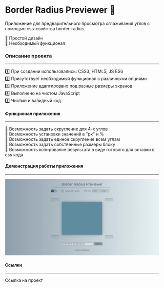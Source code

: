 # Border Radius Previewer :triangular_ruler:
Приложение для предварительного просмотра сглаживания углов с помощью css-свойства border-radius.     
    
:straight_ruler: Простой дизайн    
:straight_ruler: Необходимый функционал        

### Описание проекта
____
:one: При создании использовались: CSS3, HTML5, JS ES6      
:two: Присутствует необходимый функционал с различными опциями    
:three: Приложение адаптировано под разные размеры экранов    
:four: Выполнено на чистом JavaScript    
:five: Чистый и валидный код    
    
#### Функционал приложения    
____    
:paperclip: Возможность задать скругление для 4-х углов    
:paperclip: Возможность установки значений в "px" и %     
:paperclip: Возможность задать единое скругление всем углам    
:paperclip: Возможность задать собственные размеры блоку    
:paperclip: Возможность копирование результата в виде готового для вставки в css кода    

#### Демонстрация работы приложения    
____    

![image](https://github.com/DevMinrat/border-radius-previewer/blob/main/JHY6pz9K9F.gif)

#### Ссылки    
____   

Ссылка на проект
